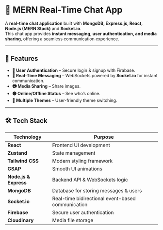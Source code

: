 # 💬 MERN Real-Time Chat App  

A **real-time chat application** built with **MongoDB, Express.js, React, Node.js (MERN Stack)** and **Socket.io**.  
This chat app provides **instant messaging, user authentication, and media sharing**, offering a seamless communication experience.

---

## 🚀 Features  
- **📝 User Authentication** – Secure login & signup with Firabase.  
- **💬 Real-Time Messaging** – WebSockets powered by **Socket.io** for instant communication.   
- **📷 Media Sharing** – Share images.  
- **🟢 Online/Offline Status** – See who’s online.  
- **🌙 Multiple Themes** – User-friendly theme switching.  

---

## 🛠 Tech Stack  
| Technology  | Purpose |
|-------------|---------|
| **React** | Frontend UI development |
| **Zustand** | State management |
| **Tailwind CSS** | Modern styling framework |
| **GSAP** | Smooth UI animations |
| **Node.js & Express** | Backend API & WebSockets logic |
| **MongoDB** | Database for storing messages & users |
| **Socket.io** | Real-time bidirectional event-based communication |
| **Firebase** | Secure user authentication |
| **Cloudinary** | Media file storage |
